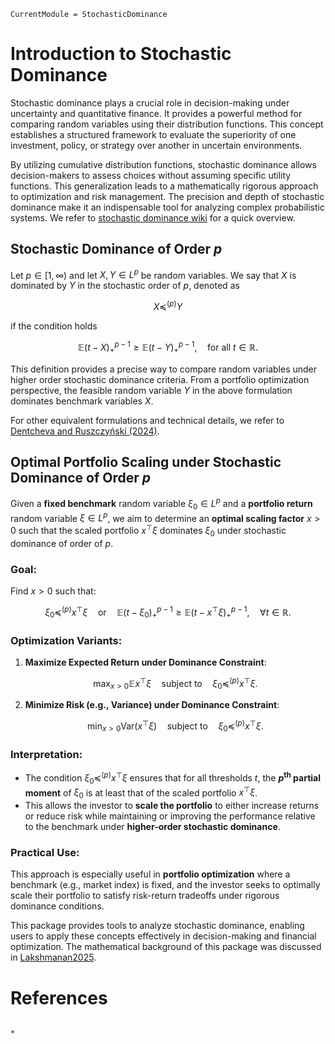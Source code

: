```@meta
CurrentModule = StochasticDominance
```

# Introduction to Stochastic Dominance

Stochastic dominance plays a crucial role in decision-making under uncertainty and quantitative finance. It provides a powerful method for comparing random variables using their distribution functions. This concept establishes a structured framework to evaluate the superiority of one investment, policy, or strategy over another in uncertain environments.

By utilizing cumulative distribution functions, stochastic dominance allows decision-makers to assess choices without assuming specific utility functions. This generalization leads to a mathematically rigorous approach to optimization and risk management. The precision and depth of stochastic dominance make it an indispensable tool for analyzing complex probabilistic systems. We refer to [stochastic dominance wiki](https://en.wikipedia.org/wiki/Stochastic_dominance) for a quick overview. 


## Stochastic Dominance of Order $p$

Let $p \in [1,\infty)$ and let $X, Y \in L^p$ be random variables. We say that $X$ is dominated by $Y$ in the stochastic order of $p$, denoted as

```math
X \preccurlyeq^{(p)} Y
```

if the condition holds

```math
\mathbb{E} (t - X)_+^{p-1} \geq \mathbb{E} (t - Y)_+^{p-1}, \quad \text{for all } t \in \mathbb{R}.
```
This definition provides a precise way to compare random variables under higher order stochastic dominance criteria.
From a portfolio optimization perspective, the feasible random variable $Y$ in the above formulation dominates benchmark variables $X$. 

For other equivalent formulations and technical details, we refer to [Dentcheva and Ruszczyński (2024)](https://doi.org/10.1007/s10589-015-9758-0).

## Optimal Portfolio Scaling under Stochastic Dominance of Order $p$

Given a **fixed benchmark** random variable $\xi_0 \in L^p$ and a **portfolio return** random variable $\xi \in L^p$, we aim to determine an **optimal scaling factor** $x > 0$ such that the scaled portfolio $x^{\top}\xi$ dominates $\xi_0$ under stochastic dominance of order of $p$.

### Goal:
Find $x > 0$ such that:

```math
\xi_0 \preccurlyeq^{(p)} x^{\top}\xi \quad \text{or} \quad \mathbb{E}(t - \xi_0)_+^{p-1} \geq \mathbb{E}(t - x^{\top}\xi )_+^{p-1}, \quad \forall t \in \mathbb{R}.
```

### Optimization Variants:

1. **Maximize Expected Return under Dominance Constraint**:
   ```math
   \max_{x > 0} \mathbb{E} x^{\top}\xi \quad \text{subject to} \quad \xi_0 \preccurlyeq^{(p)} x^{\top}\xi.
   ```

2. **Minimize Risk (e.g., Variance) under Dominance Constraint**:
   ```math
   \min_{x > 0} \text{Var}(x^{\top}\xi) \quad \text{subject to} \quad \xi_0 \preccurlyeq^{(p)} x^{\top}\xi.
   ```

### Interpretation:
- The condition $\xi_0 \preccurlyeq^{(p)} x^{\top}\xi$ ensures that for all thresholds $t$, the **$p^{\text{th}}$  partial moment** of $\xi_0$ is at least that of the scaled portfolio $x^{\top}\xi$.
- This allows the investor to **scale the portfolio** to either increase returns or reduce risk while maintaining or improving the performance relative to the benchmark under **higher-order stochastic dominance**.

### Practical Use:
This approach is especially useful in **portfolio optimization** where a benchmark (e.g., market index) is fixed, and the investor seeks to optimally scale their portfolio to satisfy risk-return tradeoffs under rigorous dominance conditions.

This package provides tools to analyze stochastic dominance, enabling users to apply these concepts effectively in decision-making and financial optimization. The mathematical background of this package was discussed in [Lakshmanan2025](@citet).

# References

```@bibliography
```

```@bibliography
*
```



